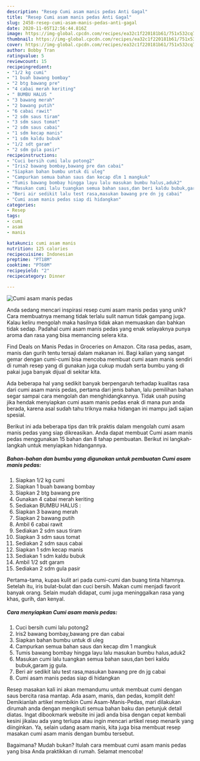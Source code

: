 ```yaml
---
description: "Resep Cumi asam manis pedas Anti Gagal"
title: "Resep Cumi asam manis pedas Anti Gagal"
slug: 2458-resep-cumi-asam-manis-pedas-anti-gagal
date: 2020-11-05T12:56:44.816Z
image: https://img-global.cpcdn.com/recipes/ea32c1f220181b61/751x532cq70/cumi-asam-manis-pedas-foto-resep-utama.jpg
thumbnail: https://img-global.cpcdn.com/recipes/ea32c1f220181b61/751x532cq70/cumi-asam-manis-pedas-foto-resep-utama.jpg
cover: https://img-global.cpcdn.com/recipes/ea32c1f220181b61/751x532cq70/cumi-asam-manis-pedas-foto-resep-utama.jpg
author: Bobby Tran
ratingvalue: 5
reviewcount: 15
recipeingredient:
- "1/2 kg cumi"
- "1 buah bawang bombay"
- "2 btg bawang pre"
- "4 cabai merah keriting"
- " BUMBU HALUS "
- "3 bawang merah"
- "2 bawang putih"
- "6 cabai rawit"
- "2 sdm saus tiram"
- "3 sdm saus tomat"
- "2 sdm saus cabai"
- "1 sdm kecap manis"
- "1 sdm kaldu bubuk"
- "1/2 sdt garam"
- "2 sdm gula pasir"
recipeinstructions:
- "Cuci bersih cumi lalu potong2"
- "Iris2 bawang bombay,bawang pre dan cabai"
- "Siapkan bahan bumbu untuk di uleg"
- "Campurkan semua bahan saus dan kecap dlm 1 mangkuk"
- "Tumis bawang bombay hingga layu lalu masukan bumbu halus,aduk2"
- "Masukan cumi lalu tuangkan semua bahan saus,dan beri kaldu bubuk,garam jg gula."
- "Beri air sedikit lalu test rasa,masukan bawang pre dn jg cabai"
- "Cumi asam manis pedas siap di hidangkan"
categories:
- Resep
tags:
- cumi
- asam
- manis

katakunci: cumi asam manis 
nutrition: 125 calories
recipecuisine: Indonesian
preptime: "PT18M"
cooktime: "PT60M"
recipeyield: "2"
recipecategory: Dinner

---
```



![Cumi asam manis pedas](https://img-global.cpcdn.com/recipes/ea32c1f220181b61/751x532cq70/cumi-asam-manis-pedas-foto-resep-utama.jpg)

Anda sedang mencari inspirasi resep cumi asam manis pedas yang unik? Cara membuatnya memang tidak terlalu sulit namun tidak gampang juga. Kalau keliru mengolah maka hasilnya tidak akan memuaskan dan bahkan tidak sedap. Padahal cumi asam manis pedas yang enak selayaknya punya aroma dan rasa yang bisa memancing selera kita.

Find Deals on Manis Pedas in Groceries on Amazon. Cita rasa pedas, asam, manis dan gurih tentu tersaji dalam makanan ini. Bagi kalian yang sangat gemar dengan cumi-cumi bisa mencoba membuat cumi asam manis sendiri di rumah resep yang di gunakan juga cukup mudah serta bumbu yang di pakai juga banyak dijual di sekitar kita.

Ada beberapa hal yang sedikit banyak berpengaruh terhadap kualitas rasa dari cumi asam manis pedas, pertama dari jenis bahan, lalu pemilihan bahan segar sampai cara mengolah dan menghidangkannya. Tidak usah pusing jika hendak menyiapkan cumi asam manis pedas enak di mana pun anda berada, karena asal sudah tahu triknya maka hidangan ini mampu jadi sajian spesial.


Berikut ini ada beberapa tips dan trik praktis dalam mengolah cumi asam manis pedas yang siap dikreasikan. Anda dapat membuat Cumi asam manis pedas menggunakan 15 bahan dan 8 tahap pembuatan. Berikut ini langkah-langkah untuk menyiapkan hidangannya.

<!--inarticleads1-->

##### Bahan-bahan dan bumbu yang digunakan untuk pembuatan Cumi asam manis pedas:

1. Siapkan 1/2 kg cumi
1. Siapkan 1 buah bawang bombay
1. Siapkan 2 btg bawang pre
1. Gunakan 4 cabai merah keriting
1. Sediakan  BUMBU HALUS :
1. Siapkan 3 bawang merah
1. Siapkan 2 bawang putih
1. Ambil 6 cabai rawit
1. Sediakan 2 sdm saus tiram
1. Siapkan 3 sdm saus tomat
1. Sediakan 2 sdm saus cabai
1. Siapkan 1 sdm kecap manis
1. Sediakan 1 sdm kaldu bubuk
1. Ambil 1/2 sdt garam
1. Sediakan 2 sdm gula pasir


Pertama-tama, kupas kulit ari pada cumi-cumi dan buang tinta hitamnya. Setelah itu, iris bulat-bulat dan cuci bersih. Makan cumi menjadi favorit banyak orang. Selain mudah didapat, cumi juga meninggalkan rasa yang khas, gurih, dan kenyal. 

<!--inarticleads2-->

##### Cara menyiapkan Cumi asam manis pedas:

1. Cuci bersih cumi lalu potong2
1. Iris2 bawang bombay,bawang pre dan cabai
1. Siapkan bahan bumbu untuk di uleg
1. Campurkan semua bahan saus dan kecap dlm 1 mangkuk
1. Tumis bawang bombay hingga layu lalu masukan bumbu halus,aduk2
1. Masukan cumi lalu tuangkan semua bahan saus,dan beri kaldu bubuk,garam jg gula.
1. Beri air sedikit lalu test rasa,masukan bawang pre dn jg cabai
1. Cumi asam manis pedas siap di hidangkan


Resep masakan kali ini akan memandumu untuk membuat cumi dengan saus bercita rasa mantap. Ada asam, manis, dan pedas, komplit deh! Demikianlah artikel membikin Cumi Asam-Manis-Pedas, mari dilakukan dirumah anda dengan mengikuti semua bahan baku dan petunjuk detail diatas. Ingat dibookmark website ini jadi anda bisa dengan cepat kembali kesini jikalau ada yang terlupa atau ingin mencari artikel resep menarik yang diinginkan. Ya, selain udang asam manis, kita juga bisa membuat resep masakan cumi asam manis dengan bumbu tersebut. 

Bagaimana? Mudah bukan? Itulah cara membuat cumi asam manis pedas yang bisa Anda praktikkan di rumah. Selamat mencoba!

